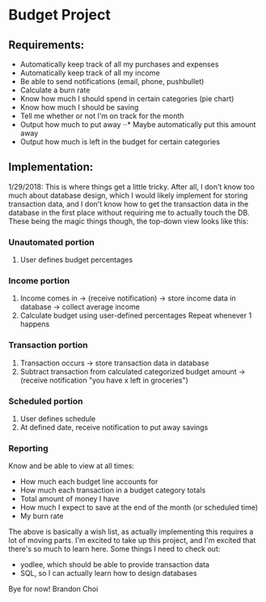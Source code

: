 # Budget Project

## Requirements:
* Automatically keep track of all my purchases and expenses
* Automatically keep track of all my income
* Be able to send notifications (email, phone, pushbullet)
* Calculate a burn rate
* Know how much I should spend in certain categories (pie chart)
* Know how much I should be saving
* Tell me whether or not I'm on track for the month
* Output how much to put away
⋅⋅* Maybe automatically put this amount away
* Output how much is left in the budget for certain categories

## Implementation:
1/29/2018:
This is where things get a little tricky. After all, I don't know too much about database design, which I would likely implement for storing transaction data, and I don't know how to get the transaction data in the database in the first place without requiring me to actually touch the DB. These being the magic things though, the top-down view looks like this:

### Unautomated portion
1. User defines budget percentages
### Income portion
1. Income comes in -> (receive notification) -> store income data in database -> collect average income
2. Calculate budget using user-defined percentages
Repeat whenever 1 happens
### Transaction portion
1. Transaction occurs -> store transaction data in database
2. Subtract transaction from calculated categorized budget amount -> (receive notification "you have x left in groceries")
### Scheduled portion
1. User defines schedule
2. At defined date, receive notification to put away savings
### Reporting
Know and be able to view at all times:
* How much each budget line accounts for
* How much each transaction in a budget category totals
* Total amount of money I have
* How much I expect to save at the end of the month (or scheduled time)
* My burn rate

The above is basically a wish list, as actually implementing this requires a lot of moving parts. I'm excited to take up this project, and I'm excited that there's so much to learn here.
Some things I need to check out: 
* yodlee, which should be able to provide transaction data
* SQL, so I can actually learn how to design databases

Bye for now!
Brandon Choi
